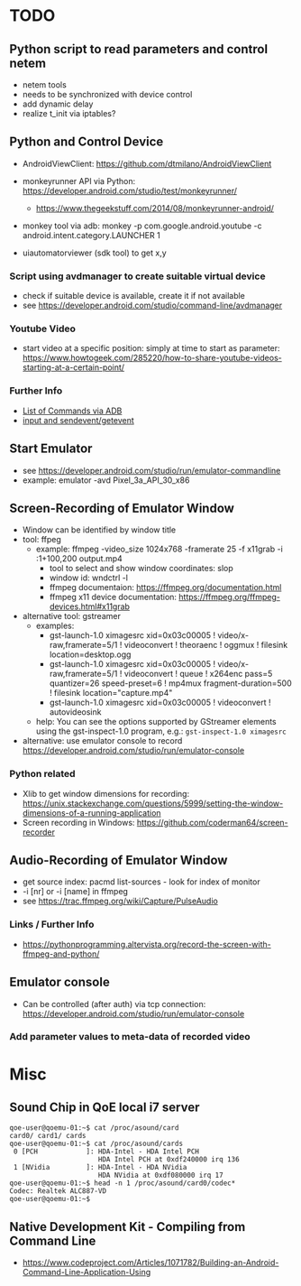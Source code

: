 # TODO

## Python script to read parameters and control netem
* netem tools
* needs to be synchronized with device control
* add dynamic delay
* realize t_init via iptables?


## Python and Control Device
* AndroidViewClient: https://github.com/dtmilano/AndroidViewClient

* monkeyrunner API via Python: https://developer.android.com/studio/test/monkeyrunner/
  * https://www.thegeekstuff.com/2014/08/monkeyrunner-android/
* monkey tool via adb: monkey -p com.google.android.youtube -c android.intent.category.LAUNCHER 1 
* uiautomatorviewer (sdk tool) to get x,y

### Script using avdmanager to create suitable virtual device
* check if suitable device is available, create it if not available
* see https://developer.android.com/studio/command-line/avdmanager

### Youtube Video
* start video at a specific position: simply at time to start as parameter: https://www.howtogeek.com/285220/how-to-share-youtube-videos-starting-at-a-certain-point/ 

### Further Info
* [List of Commands via ADB](https://riptutorial.com/android/example/3958/send-text--key-pressed-and-touch-events-to-android-device-via-adb)
* [input and sendevent/getevent](https://stackoverflow.com/questions/4386449/send-touch-events-to-a-device-via-adb)

## Start Emulator
* see https://developer.android.com/studio/run/emulator-commandline
* example: emulator -avd Pixel_3a_API_30_x86

## Screen-Recording of Emulator Window
* Window can be identified by window title
* tool: ffpeg
  * example: ffmpeg -video_size 1024x768 -framerate 25 -f x11grab -i :1+100,200 output.mp4 
    * tool to select and show window coordinates: slop
    * window id: wndctrl -l
    * ffmpeg documentaion: https://ffmpeg.org/documentation.html
    * ffmpeg x11 device documentation: https://ffmpeg.org/ffmpeg-devices.html#x11grab
* alternative tool: gstreamer
  * examples:
    * gst-launch-1.0 ximagesrc xid=0x03c00005 ! video/x-raw,framerate=5/1 ! videoconvert ! theoraenc ! oggmux ! filesink location=desktop.ogg
    * gst-launch-1.0 ximagesrc xid=0x03c00005 ! video/x-raw,framerate=5/1 ! videoconvert ! queue ! x264enc pass=5 quantizer=26 speed-preset=6 ! mp4mux fragment-duration=500 ! filesink location="capture.mp4" 
    * gst-launch-1.0 ximagesrc xid=0x03c00005 ! videoconvert ! autovideosink
  * help: You can see the options supported by GStreamer elements using the gst-inspect-1.0 program, e.g.:
    `gst-inspect-1.0 ximagesrc`
* alternative: use emulator console to record https://developer.android.com/studio/run/emulator-console

### Python related
* Xlib to get window dimensions for recording: https://unix.stackexchange.com/questions/5999/setting-the-window-dimensions-of-a-running-application
* Screen recording in Windows: https://github.com/coderman64/screen-recorder


## Audio-Recording of Emulator Window
* get source index: pacmd list-sources     - look for index of monitor
* -i [nr]  or -i [name] in ffmpeg
* see https://trac.ffmpeg.org/wiki/Capture/PulseAudio

### Links / Further Info
* https://pythonprogramming.altervista.org/record-the-screen-with-ffmpeg-and-python/


## Emulator console
* Can be controlled (after auth) via tcp connection: https://developer.android.com/studio/run/emulator-console 

### Add parameter values to meta-data of recorded video

# Misc

## Sound Chip in QoE local i7 server
```
qoe-user@qoemu-01:~$ cat /proc/asound/card
card0/ card1/ cards  
qoe-user@qoemu-01:~$ cat /proc/asound/cards
 0 [PCH            ]: HDA-Intel - HDA Intel PCH
                      HDA Intel PCH at 0xdf240000 irq 136
 1 [NVidia         ]: HDA-Intel - HDA NVidia
                      HDA NVidia at 0xdf080000 irq 17
qoe-user@qoemu-01:~$ head -n 1 /proc/asound/card0/codec*
Codec: Realtek ALC887-VD
qoe-user@qoemu-01:~$ 
```

## Native Development Kit - Compiling from Command Line

* https://www.codeproject.com/Articles/1071782/Building-an-Android-Command-Line-Application-Using
